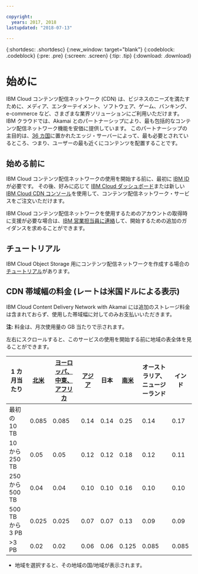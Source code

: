 ```yaml
---

copyright:
  years: 2017, 2018
lastupdated: "2018-07-13"

---
```


{:shortdesc: .shortdesc}
{:new_window: target="blank"}
{:codeblock: .codeblock}
{:pre: .pre}
{:screen: .screen}
{:tip: .tip}
{:download: .download}

# 始めに

IBM Cloud コンテンツ配信ネットワーク (CDN) は、ビジネスのニーズを満たすために、メディア、エンターテイメント、ソフトウェア、ゲーム、バンキング、e-commerce など、さまざまな業界ソリューションにご利用いただけます。 IBM クラウドでは、Akamai とのパートナーシップにより、最も包括的なコンテンツ配信ネットワーク機能を安価に提供しています。 このパートナーシップの主目的は、[36 カ国](edge-servers.html#list-of-edge-servers)に置かれたエッジ・サーバーによって、最も必要とされているところ、つまり、ユーザーの最も近くにコンテンツを配置することです。

## 始める前に

IBM Cloud コンテンツ配信ネットワークの使用を開始する前に、最初に [IBM ID](https://www.ibm.com/account/us-en/signup/register.html) が必要です。 その後、好みに応じて [IBM Cloud ダッシュボード](https://console.bluemix.net/catalog/infrastructure/cdn-powered-by-akamai)または新しい [IBM Cloud CDN コンソール](https://www.ibm.com/cloud/cdn)を使用して、コンテンツ配信ネットワーク・サービスをご注文いただけます。

IBM Cloud コンテンツ配信ネットワークを使用するためのアカウントの取得時に支援が必要な場合は、[IBM 営業担当員に連絡](https://www.ibm.com/cloud-computing/bluemix/contact-us)して、開始するための追加のガイダンスを求めることができます。

## チュートリアル

IBM Cloud Object Storage 用にコンテンツ配信ネットワークを作成する場合の[チュートリアル](https://console.bluemix.net/docs/tutorials/static-files-cdn.html#accelerate-delivery-of-static-files-using-a-cdn)があります。

## CDN 帯域幅の料金 (レートは米国ドルによる表示)

IBM Cloud Content Delivery Network with Akamai には追加のストレージ料金は含まれておらず、使用した帯域幅に対してのみお支払いいただきます。

**注:** 料金は、月次使用量の GB 当たりで示されます。

左右にスクロールすると、このサービスの使用を開始する前に地域の表全体を見ることができます。

|1 カ月当たり| [北米](north-america-region.html) | [ヨーロッパ、中東、アフリカ](emea-region.html) | [アジア](asia-region.html) | 日本 | [南米](south-america-region.html) | オーストラリア、ニュージーランド | インド |
|-------|-----|-----|-----|-----|-----|----|-----|
|最初の 10 TB| 0.085 | 0.085 | 0.14 | 0.14 | 0.25 | 0.14 | 0.17 |
|10 から 250 TB | 0.05 | 0.05 | 0.12 | 0.12 | 0.18 | 0.12 | 0.11 |
|250 から 500 TB| 0.04 | 0.04 | 0.10 | 0.10 | 0.16 | 0.10 | 0.10 |
|500 TB から 3 PB| 0.025 | 0.025| 0.07 | 0.07 | 0.13 | 0.09 | 0.09 |
|\>3 PB| 0.02 | 0.02 | 0.06 | 0.06 | 0.125 | 0.085 | 0.085 |
* 地域を選択すると、その地域の国/地域が表示されます。
